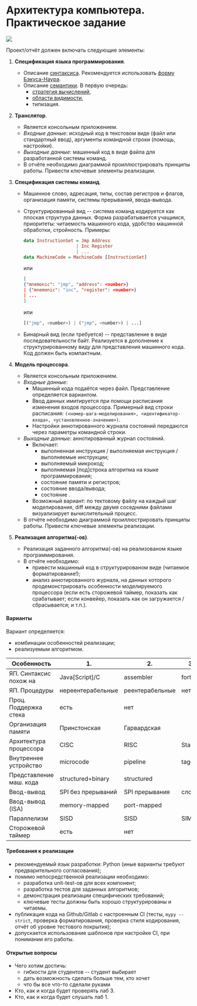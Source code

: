 # Архитектура компьютера. Практическое задание

![](fig/lab3-structure.png)

Проект/отчёт должен включать следующие элементы:

1. **Спецификация языка программирования**.

    - Описание [синтаксиса](https://ru.wikipedia.org/wiki/Синтаксис_(программирование)). Рекомендуется использовать [форму Бэкуса-Наура](https://ru.wikipedia.org/wiki/Форма_Бэкуса_—_Наура).
    - Описание [семантики](https://ru.wikipedia.org/wiki/Семантика_(программирование)). В первую очередь:
        - [стратегия вычислений](https://ru.wikipedia.org/wiki/Стратегия_вычисления),
        - [области видимости](https://ru.wikipedia.org/wiki/Область_видимости),
        - типизация.

2. **Транслятор**.

    - Является консольным приложением.
    - *Входные данные*: исходный код в текстовом виде (файл или стандартный ввод), аргументы командной строки (помощь, настройки).
    - *Выходные данные*: машинный код в виде файла для разработанной системы команд.
    - В отчёте необходимо диаграммой проиллюстрировать принципы работы. Привести ключевые элементы реализации.

3. **Спецификация системы команд**.

    - Машинное слово, адресация, типы, состав регистров и флагов, организация памяти, системы прерываний, ввода-вывода.

    - Структурированный вид -- система команд кодируется как плоская структура данных. Форма разрабатывается учащимся, приоритеты: читаемость машинного кода, удобство машинной обработки, стройность. Примеры:

        ```haskell
        data InstructionSet = Jmp Address
                            | Inc Register
                            | ...
        data MachineCode = MachineCode [InstructionSet]
        ```

        или

        ```json
        [
        {"mnemonic": "jmp", "address": <number>}
        | {"mnemonic": "inc", "register": <number>}
        | ...
        ]
        ```

        или

        ```python
        [("jmp", <number>) | ("jmp", <number>) | ...] 
        ```

    - Бинарный вид (если требуется) -- представление в виде последовательности байт. Реализуется в дополнение к структурированному виду для представления машинного кода. Код должен быть компактным.

4. **Модель процессора**.

    - Является консольным приложением.
    - *Входные данные*:
        - Машинный кода подаётся через файл. Представление определяется вариантом.
        - Ввод данных имитируется при помощи расписания изменения входов процессора. Примерный вид строки расписания: `(<номер-шага-моделирования>, <идентификатор-входа>, <установленное-значение>)`.
        - Настройки аннотированного журнала состояний передаются через параметры командной строки.
    - *Выходные данные*: аннотированный журнал состояний.
        - Включает:
            - выполненная инструкция / выполняемая инструкция / выполняемые инструкции;
            - выполняемый микрокод;
            - выполняемая [под]строка алгоритма на языке программирования;
            - состояние памяти и регистров;
            - состояние ввода/вывода;
            - состояние .
        - Возможный вариант: по тектовому файлу на каждый шаг моделирования, diff между двумя соседними файлами визуализирует вычислительный процесс.
    - В отчёте необходимо диаграммой проиллюстрировать принципы работы. Привести ключевые элементы реализации.

5. **Реализация алгоритма(-ов)**.

    - Реализация заданного алгоритма(-ов) на реализованом языке программирования.
    - В отчёте необходимо:
        - привести машинный код в структурированом виде (читаемое форматирование!);
        - анализ аннотированного журнала, на данных которого продемонстрировать особенности моделируемого процессора (если есть сторожевой таймер, показать как срабатывает; если конвейер, показать как он загружается / сбрасывается; и т.п.).

#### Варианты

Вариант определяется:

- комбинации особенностей реализации;
- реализуемым алгоритмом.

| Особенность              | 1.                 | 2.                  | 3.     | 4.   |
| ------------------------ | ------------------ | ------------------- | ------ | ---- |
| ЯП. Синтаксис похож на   | Java[Script]/C     | assembler           | forth  | lisp |
| ЯП. Процедуры            | нереентерабельные  | реентерабельные     | нет    |      |
| Проц. Поддержка стека    | есть               | нет                 |        |      |
| Организация памяти       | Принстонская       | Гарвардская         |        |      |
| Архитектура процессора   | CISC               | RISC                | Stack  |      |
| Внутреннее устройство    | microcode          | pipeline            | tagged | нет  |
| Представление маш. кода  | structured+binary  | structured          |        |      |
| Ввод-вывод               | SPI без прерываний | SPI прерывания      | слово  |      |
| Ввод-вывод (ISA)         | memory-mapped      | port-mapped         |        |      |
| Параллелизм              | SISD               | SISD                | SIMT   |      |
| Сторожевой таймер        | есть               | нет                 |        |      |

<!--
Возможные особенности:

- Кеширование при доступе к памяти.
-->

#### Требования к реализации

- рекомендуемый язык разработки: Python (иные варианты требуют предварительного согласования);
- помимо непосредственной реализации необходимо:
    - разработка unit-test-ов для всех компонент;
    - разработка тестов для заданных алгоритмов;
    - демонстрация реализации специфических требований;
    - ключевые тесты должны быть хорошо структурированы и читаемы.
- публикация кода на Github/Gitlab с настроенным CI (тесты, `mypy --strict`, проверка форматирования, проверка стиля кодирования, отчёт об уровне тестового покрытия);
- допускается использование шаблонов при настройке CI, при понимании его работы.

#### Открытые вопросы

- Чего хотим достичь:
    - гибкости для студентов -- студент выбирает
    - дать возможность сделать больше тем, кто хочет
    - что бы все что-то сделали руками
- Кто, как и когда будет проверять лаб 3.
- Кто, как и когда будет слушать лаб 1.

